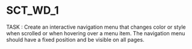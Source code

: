 # SCT_WD_1
TASK : Create an interactive navigation menu that changes color or style when scrolled or when hovering over a menu item. The navigation menu should have a fixed position and be visible on all pages.
